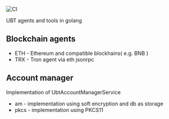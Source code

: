 ![CI](https://github.com/ubtr/ubt-go/actions/workflows/ci.yml/badge.svg)

UBT agents and tools in golang

## Blockchain agents
- ETH - Ethereum and compatible blockhains( e.g. BNB )
- TRX - Tron agent via eth jsonrpc

## Account manager
Implementation of UbtAccountManagerService
- am - implementation using soft encryption and db as storage
- pkcs - implementation using PKCS11

